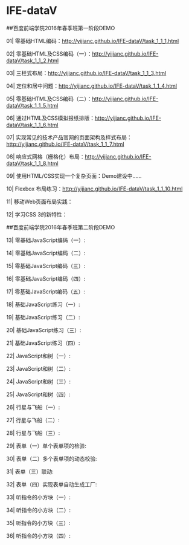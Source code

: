 ﻿# IFE-dataV

##百度前端学院2016年春季班第一阶段DEMO

01| 零基础HTML编码：http://yijianc.github.io/IFE-dataV/task_1_1_1.html

02| 零基础HTML及CSS编码（一）：http://yijianc.github.io/IFE-dataV/task_1_1_2.html

03| 三栏式布局：http://yijianc.github.io/IFE-dataV/task_1_1_3.html

04| 定位和居中问题：http://yijianc.github.io/IFE-dataV/task_1_1_4.html

05| 零基础HTML及CSS编码（二）：http://yijianc.github.io/IFE-dataV/task_1_1_5.html

06| 通过HTML及CSS模拟报纸排版：http://yijianc.github.io/IFE-dataV/task_1_1_6.html

07| 实现常见的技术产品官网的页面架构及样式布局：http://yijianc.github.io/IFE-dataV/task_1_1_7.html

08| 响应式网格（栅格化）布局：http://yijianc.github.io/IFE-dataV/task_1_1_8.html

09| 使用HTML/CSS实现一个复杂页面：Demo建设中……

10| Flexbox 布局练习：http://yijianc.github.io/IFE-dataV/task_1_1_10.html

11| 移动Web页面布局实践：

12| 学习CSS 3的新特性：

##百度前端学院2016年春季班第二阶段DEMO

13| 零基础JavaScript编码（一）:

14| 零基础JavaScript编码（二）:

15| 零基础JavaScript编码（三）:

16| 零基础JavaScript编码（四）:

17| 零基础JavaScript编码（五）:

18| 基础JavaScript练习（一）:

19| 基础JavaScript练习（二）:

20| 基础JavaScript练习（三）:

21| 基础JavaScript练习（四）:

22| JavaScript和树（一）:

23| JavaScript和树（二）:

24| JavaScript和树（三）:

25| JavaScript和树（四）:

26| 行星与飞船（一）:

27| 行星与飞船（二）:

28| 行星与飞船（三）:

29| 表单（一）单个表单项的检验:

30| 表单（二）多个表单项的动态校验:

31| 表单（三）联动:

32| 表单（四）实现表单自动生成工厂:

33| 听指令的小方块（一）:

34| 听指令的小方块（二）:

35| 听指令的小方块（三）:

36| 听指令的小方块（四）: